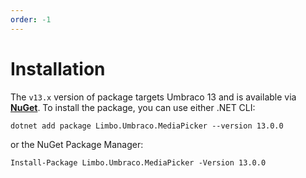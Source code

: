 ```yaml
---
order: -1
---
```


# Installation

The `v13.x` version of package targets Umbraco 13 and is available via [**NuGet**][NuGetPackage]. To install the package, you can use either .NET CLI:

```
dotnet add package Limbo.Umbraco.MediaPicker --version 13.0.0
```

or the NuGet Package Manager:

```
Install-Package Limbo.Umbraco.MediaPicker -Version 13.0.0
```

[NuGetPackage]: https://www.nuget.org/packages/Limbo.Umbraco.MediaPicker
